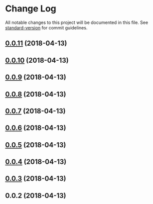 # Change Log

All notable changes to this project will be documented in this file. See [standard-version](https://github.com/conventional-changelog/standard-version) for commit guidelines.

<a name="0.0.11"></a>
## [0.0.11](https://github.com/javimosch/nuxt-lytics/compare/v0.0.10...v0.0.11) (2018-04-13)



<a name="0.0.10"></a>
## [0.0.10](https://github.com/javimosch/nuxt-lytics/compare/v0.0.9...v0.0.10) (2018-04-13)



<a name="0.0.9"></a>
## [0.0.9](https://github.com/javimosch/nuxt-lytics/compare/v0.0.8...v0.0.9) (2018-04-13)



<a name="0.0.8"></a>
## [0.0.8](https://github.com/javimosch/nuxt-lytics/compare/v0.0.7...v0.0.8) (2018-04-13)



<a name="0.0.7"></a>
## [0.0.7](https://github.com/javimosch/nuxt-lytics/compare/v0.0.6...v0.0.7) (2018-04-13)



<a name="0.0.6"></a>
## [0.0.6](https://github.com/javimosch/nuxt-lytics/compare/v0.0.5...v0.0.6) (2018-04-13)



<a name="0.0.5"></a>
## [0.0.5](https://github.com/javimosch/nuxt-lytics/compare/v0.0.4...v0.0.5) (2018-04-13)



<a name="0.0.4"></a>
## [0.0.4](https://github.com/javimosch/nuxt-lytics/compare/v0.0.3...v0.0.4) (2018-04-13)



<a name="0.0.3"></a>
## [0.0.3](https://github.com/javimosch/nuxt-lytics/compare/v0.0.2...v0.0.3) (2018-04-13)



<a name="0.0.2"></a>
## 0.0.2 (2018-04-13)
